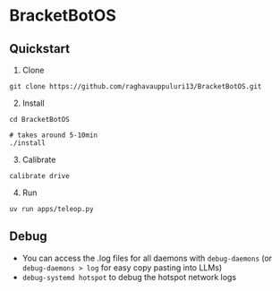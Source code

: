 # BracketBotOS

## Quickstart
1. Clone

```
git clone https://github.com/raghavauppuluri13/BracketBotOS.git
```

2. Install

```
cd BracketBotOS
```

```
# takes around 5-10min
./install
```

3. Calibrate

```
calibrate drive
```

4. Run

```
uv run apps/teleop.py
```

## Debug

- You can access the .log files for all daemons with `debug-daemons` (or `debug-daemons > log` for easy copy pasting into LLMs)
- `debug-systemd hotspot` to debug the hotspot network logs